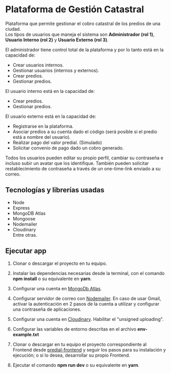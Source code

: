 # Plataforma de Gestión Catastral
Plataforma que permite gestionar el cobro catastral de los predios de una ciudad.  
Los tipos de usuarios que maneja el sistema son **Administrador (rol 1)**, **Usuario Interno (rol 2)** y **Usuario Externo (rol 3)**.

El administrador tiene control total de la plataforma y por lo tanto está en la capacidad de:
* Crear usuarios internos.
* Gestionar usuarios (internos y externos).
* Crear predios.
* Gestionar predios.

El usuario interno está en la capacidad de:
* Crear predios.
* Gestionar predios.

El usuario externo está en la capacidad de:
* Registrarse en la plataforma.
* Asociar predios a su cuenta dado el código (será posible si el predio está a nombre del usuario).
* Realizar pago del valor predial. (Simulado)
* Solicitar convenio de pago dado un cobro generado.

Todos los usuarios pueden editar su propio perfil, cambiar su contraseña e incluso subir un avatar que los identifique. También pueden solicitar restablecimiento de contraseña a través de un one-time-link enviado a su correo.

## Tecnologías y librerías usadas
* Node
* Express
* MongoDB Atlas
* Mongoose
* Nodemailer
* Cloudinary  
Entre otras.

## Ejecutar app
1. Clonar o descargar el proyecto en tu equipo.

2. Instalar las dependencias necesarias desde la terminal, con el comando **npm install** o su equivalente en **yarn**.

3. Configurar una cuenta en [MongoDb Atlas](https://www.mongodb.com/atlas/database).

4. Configurar servidor de correo con [Nodemailer](https://nodemailer.com/smtp/). En caso de usar Gmail, activar la autenticación en 2 pasos de la cuenta a utilizar y configurar una contraseña de aplicaciones.

5. Configurar una cuenta en [Cloudinary](https://cloudinary.com/). Habilitar el "unsigned uploading".

6. Configurar las variables de entorno descritas en el archivo **env-example.txt**

7. Clonar o descargar en tu equipo el proyecto correspondiente al Frontend desde [predial-frontend](https://github.com/CarlosHdzR/predial-frontend) y seguir los pasos para su instalación y ejecución; o si lo desea, desarrollar su propio Frontend.

8. Ejecutar el comando **npm run dev** o su equivalente en **yarn**.
